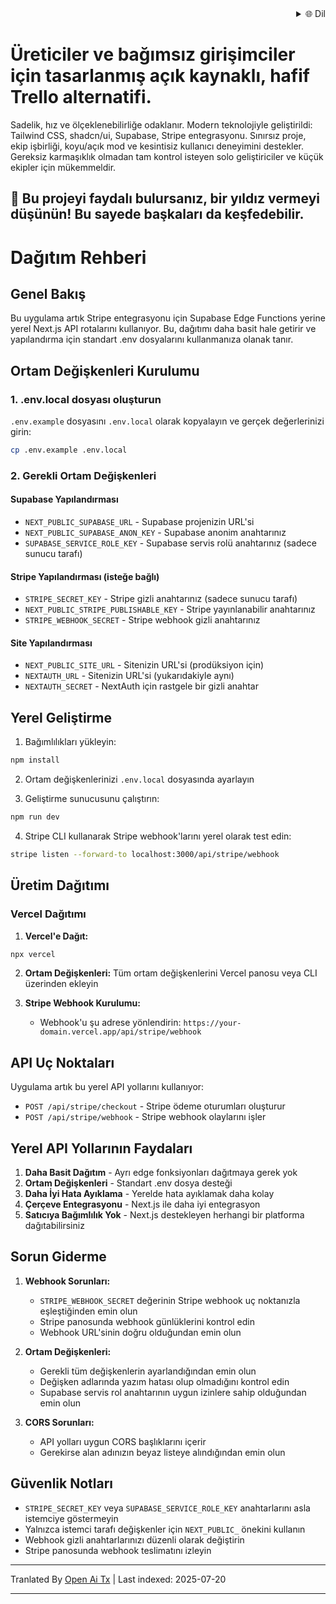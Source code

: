 <div align="right">
  <details>
    <summary >🌐 Dil</summary>
    <div>
      <div align="center">
        <a href="https://openaitx.github.io/view.html?user=Uaghazade1&project=kanba&lang=en">English</a>
        | <a href="https://openaitx.github.io/view.html?user=Uaghazade1&project=kanba&lang=zh-CN">简体中文</a>
        | <a href="https://openaitx.github.io/view.html?user=Uaghazade1&project=kanba&lang=zh-TW">繁體中文</a>
        | <a href="https://openaitx.github.io/view.html?user=Uaghazade1&project=kanba&lang=ja">日本語</a>
        | <a href="https://openaitx.github.io/view.html?user=Uaghazade1&project=kanba&lang=ko">한국어</a>
        | <a href="https://openaitx.github.io/view.html?user=Uaghazade1&project=kanba&lang=hi">हिन्दी</a>
        | <a href="https://openaitx.github.io/view.html?user=Uaghazade1&project=kanba&lang=th">ไทย</a>
        | <a href="https://openaitx.github.io/view.html?user=Uaghazade1&project=kanba&lang=fr">Français</a>
        | <a href="https://openaitx.github.io/view.html?user=Uaghazade1&project=kanba&lang=de">Deutsch</a>
        | <a href="https://openaitx.github.io/view.html?user=Uaghazade1&project=kanba&lang=es">Español</a>
        | <a href="https://openaitx.github.io/view.html?user=Uaghazade1&project=kanba&lang=it">Itapano</a>
        | <a href="https://openaitx.github.io/view.html?user=Uaghazade1&project=kanba&lang=ru">Русский</a>
        | <a href="https://openaitx.github.io/view.html?user=Uaghazade1&project=kanba&lang=pt">Português</a>
        | <a href="https://openaitx.github.io/view.html?user=Uaghazade1&project=kanba&lang=nl">Nederlands</a>
        | <a href="https://openaitx.github.io/view.html?user=Uaghazade1&project=kanba&lang=pl">Polski</a>
        | <a href="https://openaitx.github.io/view.html?user=Uaghazade1&project=kanba&lang=ar">العربية</a>
        | <a href="https://openaitx.github.io/view.html?user=Uaghazade1&project=kanba&lang=fa">فارسی</a>
        | <a href="https://openaitx.github.io/view.html?user=Uaghazade1&project=kanba&lang=tr">Türkçe</a>
        | <a href="https://openaitx.github.io/view.html?user=Uaghazade1&project=kanba&lang=vi">Tiếng Việt</a>
        | <a href="https://openaitx.github.io/view.html?user=Uaghazade1&project=kanba&lang=id">Bahasa Indonesia</a>
      </div>
    </div>
  </details>
</div>

# Üreticiler ve bağımsız girişimciler için tasarlanmış açık kaynaklı, hafif Trello alternatifi.

Sadelik, hız ve ölçeklenebilirliğe odaklanır.
Modern teknolojiyle geliştirildi: Tailwind CSS, shadcn/ui, Supabase, Stripe entegrasyonu.
Sınırsız proje, ekip işbirliği, koyu/açık mod ve kesintisiz kullanıcı deneyimini destekler.
Gereksiz karmaşıklık olmadan tam kontrol isteyen solo geliştiriciler ve küçük ekipler için mükemmeldir.

## 🌟 Bu projeyi faydalı bulursanız, bir yıldız vermeyi düşünün! Bu sayede başkaları da keşfedebilir.

# Dağıtım Rehberi

## Genel Bakış
Bu uygulama artık Stripe entegrasyonu için Supabase Edge Functions yerine yerel Next.js API rotalarını kullanıyor. Bu, dağıtımı daha basit hale getirir ve yapılandırma için standart .env dosyalarını kullanmanıza olanak tanır.

## Ortam Değişkenleri Kurulumu

### 1. .env.local dosyası oluşturun
`.env.example` dosyasını `.env.local` olarak kopyalayın ve gerçek değerlerinizi girin:


```bash
cp .env.example .env.local
```
### 2. Gerekli Ortam Değişkenleri

#### Supabase Yapılandırması
- `NEXT_PUBLIC_SUPABASE_URL` - Supabase projenizin URL'si
- `NEXT_PUBLIC_SUPABASE_ANON_KEY` - Supabase anonim anahtarınız
- `SUPABASE_SERVICE_ROLE_KEY` - Supabase servis rolü anahtarınız (sadece sunucu tarafı)

#### Stripe Yapılandırması (isteğe bağlı)
- `STRIPE_SECRET_KEY` - Stripe gizli anahtarınız (sadece sunucu tarafı)
- `NEXT_PUBLIC_STRIPE_PUBLISHABLE_KEY` - Stripe yayınlanabilir anahtarınız
- `STRIPE_WEBHOOK_SECRET` - Stripe webhook gizli anahtarınız

#### Site Yapılandırması
- `NEXT_PUBLIC_SITE_URL` - Sitenizin URL'si (prodüksiyon için)
- `NEXTAUTH_URL` - Sitenizin URL'si (yukarıdakiyle aynı)
- `NEXTAUTH_SECRET` - NextAuth için rastgele bir gizli anahtar

## Yerel Geliştirme

1. Bağımlılıkları yükleyin:

```bash
npm install
```
2. Ortam değişkenlerinizi `.env.local` dosyasında ayarlayın

3. Geliştirme sunucusunu çalıştırın:

```bash
npm run dev
```
4. Stripe CLI kullanarak Stripe webhook'larını yerel olarak test edin:

```bash
stripe listen --forward-to localhost:3000/api/stripe/webhook
```
## Üretim Dağıtımı


### Vercel Dağıtımı

1. **Vercel'e Dağıt:**

```bash
npx vercel
```
2. **Ortam Değişkenleri:**
   Tüm ortam değişkenlerini Vercel panosu veya CLI üzerinden ekleyin

3. **Stripe Webhook Kurulumu:**
   - Webhook'u şu adrese yönlendirin: `https://your-domain.vercel.app/api/stripe/webhook`

## API Uç Noktaları

Uygulama artık bu yerel API yollarını kullanıyor:

- `POST /api/stripe/checkout` - Stripe ödeme oturumları oluşturur
- `POST /api/stripe/webhook` - Stripe webhook olaylarını işler

## Yerel API Yollarının Faydaları

1. **Daha Basit Dağıtım** - Ayrı edge fonksiyonları dağıtmaya gerek yok
2. **Ortam Değişkenleri** - Standart .env dosya desteği
3. **Daha İyi Hata Ayıklama** - Yerelde hata ayıklamak daha kolay
4. **Çerçeve Entegrasyonu** - Next.js ile daha iyi entegrasyon
5. **Satıcıya Bağımlılık Yok** - Next.js destekleyen herhangi bir platforma dağıtabilirsiniz

## Sorun Giderme

1. **Webhook Sorunları:**
   - `STRIPE_WEBHOOK_SECRET` değerinin Stripe webhook uç noktanızla eşleştiğinden emin olun
   - Stripe panosunda webhook günlüklerini kontrol edin
   - Webhook URL'sinin doğru olduğundan emin olun

2. **Ortam Değişkenleri:**
   - Gerekli tüm değişkenlerin ayarlandığından emin olun
   - Değişken adlarında yazım hatası olup olmadığını kontrol edin
   - Supabase servis rol anahtarının uygun izinlere sahip olduğundan emin olun

3. **CORS Sorunları:**
   - API yolları uygun CORS başlıklarını içerir
   - Gerekirse alan adınızın beyaz listeye alındığından emin olun

## Güvenlik Notları

- `STRIPE_SECRET_KEY` veya `SUPABASE_SERVICE_ROLE_KEY` anahtarlarını asla istemciye göstermeyin
- Yalnızca istemci tarafı değişkenler için `NEXT_PUBLIC_` önekini kullanın
- Webhook gizli anahtarlarınızı düzenli olarak değiştirin
- Stripe panosunda webhook teslimatını izleyin



---

Tranlated By [Open Ai Tx](https://github.com/OpenAiTx/OpenAiTx) | Last indexed: 2025-07-20

---